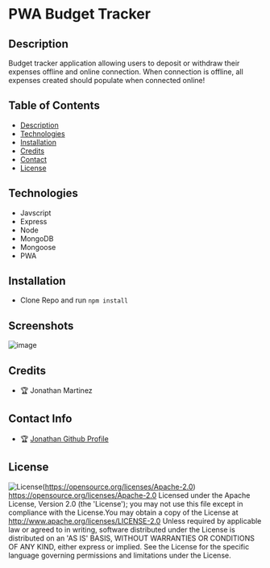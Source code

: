 # PWA Budget Tracker

## Description
Budget tracker application allowing users to deposit or withdraw their expenses offline and online connection. When connection is offline, all expenses created should populate when connected online!

## Table of Contents

* [Description](#Description)
* [Technologies](#Technologies)
* [Installation](#Installation)
* [Credits](#Credits)
* [Contact](#Contact)
* [License](#License)

## Technologies 
* Javscript
* Express
* Node
* MongoDB
* Mongoose
* PWA

## Installation 
* Clone Repo and run `npm install` 

## Screenshots
![image](https://user-images.githubusercontent.com/93745345/161676051-9ab595ea-7efa-466a-be56-b7723202db43.png)




## Credits 
* 🏆 Jonathan Martinez


## Contact Info 
* 🏆 [ Jonathan Github Profile](https://github.com/Jonathan0212)


## License 
![License](https://img.shields.io/badge/License-Apache%202.0-blue.svg)(https://opensource.org/licenses/Apache-2.0)
https://opensource.org/licenses/Apache-2.0
Licensed under the Apache License, Version 2.0 (the 'License'); you may not use this file except in compliance with the License.You may obtain a copy of the License at http://www.apache.org/licenses/LICENSE-2.0 Unless required by applicable law or agreed to in writing, software distributed under the License is distributed on an 'AS IS' BASIS, WITHOUT WARRANTIES OR CONDITIONS OF ANY KIND, either express or implied. See the License for the specific language governing permissions and limitations under the License. 
    
